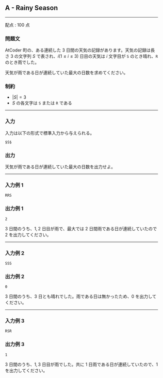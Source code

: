 ## A - Rainy Season
---

配点 : $100$ 点

### 問題文

AtCoder 町の、ある連続した $3$ 日間の天気の記録があります。天気の記録は長さ $3$ の文字列 $S$ で表され、$i (1 \leq i \leq 3)$ 日目の天気は $i$ 文字目が `S` のとき晴れ、`R` のとき雨でした。

天気が雨である日が連続していた最大の日数を求めてください。

### 制約

- $|S| = 3$
- $S$ の各文字は `S` または `R` である

---


### 入力

入力は以下の形式で標準入力から与えられる。

```
$S$

```

### 出力

天気が雨である日が連続していた最大の日数を出力せよ。

---


### 入力例 1

```
RRS

```

### 出力例 1

```
2

```

$3$ 日間のうち、$1, 2$ 日目が雨で、最大では $2$ 日間雨である日が連続していたので $2$ を出力してください。

---


### 入力例 2

```
SSS

```

### 出力例 2

```
0

```

$3$ 日間のうち、$3$ 日とも晴れでした。雨である日は無かったため、$0$ を出力してください。

---


### 入力例 3

```
RSR

```

### 出力例 3

```
1

```

$3$ 日間のうち、$1, 3$ 日目が雨でした。共に $1$ 日雨である日が連続していたので、$1$ を出力してください。

